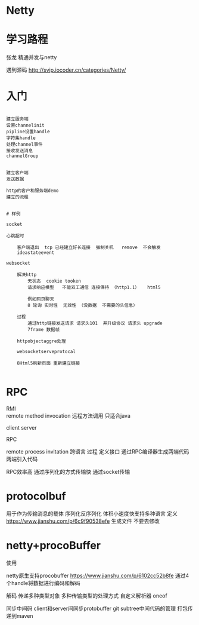 # Netty


# 学习路程

张龙 精通并发与netty

遇到源码
http://svip.iocoder.cn/categories/Netty/



# 入门

```

建立服务端
设置channelinit
pipline设置handle
字符集handle
处理channel事件
接收发送消息
channelGroup


建立客户端
发送数据

http的客户和服务端demo
建立的流程


# 样例

socket

心跳超时

	客户端退出  tcp 已经建立好长连接  强制关机   remove  不会触发
	ideastateevent

websocket 
	
	解决http  
		无状态  cookie tooken 
		请求响应模型   不能双工通信 连接保持 （http1.1）   html5  
		
		例如网页聊天
		8 轮询 实时性  无效性 （没数据  不需要的头信息）

	过程
		通过http链接发送请求 请求头101  并升级协议 请求头 upgrade  
		7frame 数据帧
	
	httpobjectaggre处理

	websocketserveprotocal
	
	8Html5刷新页面 重新建立链接
	

```	

# RPC

RMI  
	remote method invocation
	远程方法调用
	只适合java
	
client 
server

RPC

remote process invitation 
	跨语言
过程
	定义接口
	通过RPC编译器生成两端代码
	两端引入代码

RPC效率高
通过序列化的方式传输快
通过socket传输

#  protocolbuf

用于作为传输消息的载体
序列化反序列化
体积小速度快支持多种语言
定义
https://www.jianshu.com/p/6c9f90538efe
生成文件 不要去修改


# netty+procoBuffer

使用

netty原生支持procobuffer
https://www.jianshu.com/p/6102cc52b8fe
通过4个handle将数据进行编码和解码

解码
传递多种类型对象
多种传输类型的处理方式
自定义解析器
oneof

同步中间码
client和server间同步protobuffer
git subtree中间代码的管理
打包传递到maven


 
 










	
	

